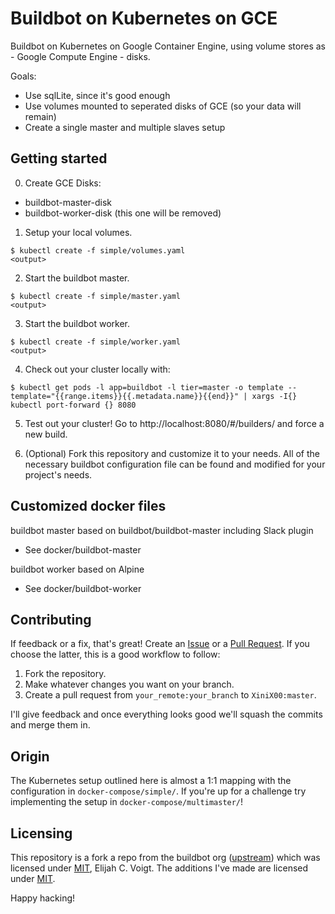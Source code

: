 # Buildbot on Kubernetes on GCE

Buildbot on Kubernetes on Google Container Engine, using volume stores as - Google Compute Engine - disks.

Goals:
- Use sqlLite, since it's good enough
- Use volumes mounted to seperated disks of GCE (so your data will remain)
- Create a single master and multiple slaves setup 

## Getting started
0. Create GCE Disks:
- buildbot-master-disk
- buildbot-worker-disk (this one will be removed)

1. Setup your local volumes.

```
$ kubectl create -f simple/volumes.yaml
<output>
```

2. Start the buildbot master.

```
$ kubectl create -f simple/master.yaml
<output>
```

3. Start the buildbot worker.

```
$ kubectl create -f simple/worker.yaml
<output>
```

4. Check out your cluster locally with:

```
$ kubectl get pods -l app=buildbot -l tier=master -o template --template="{{range.items}}{{.metadata.name}}{{end}}" | xargs -I{} kubectl port-forward {} 8080
```

5. Test out your cluster! Go to http://localhost:8080/#/builders/ and force a new build.

6. (Optional) Fork this repository and customize it to your needs. All of the necessary buildbot configuration file can be found and modified for your project's needs.

## Customized docker files
buildbot master based on buildbot/buildbot-master including Slack plugin
- See docker/buildbot-master

buildbot worker based on Alpine
- See docker/buildbot-worker

## Contributing

If feedback or a fix, that's great! Create an [Issue][submit-issue] or a [Pull Request][pr]. If you choose the latter, this is a good workflow to follow:

1. Fork the repository.
2. Make whatever changes you want on your branch.
3. Create a pull request from `your_remote:your_branch` to `XiniX00:master`.

I'll give feedback and once everything looks good we'll squash the commits and merge them in.

## Origin

The Kubernetes setup outlined here is almost a 1:1 mapping with the configuration in `docker-compose/simple/`.
If you're up for a challenge try implementing the setup in `docker-compose/multimaster/`!

## Licensing

This repository is a fork a repo from the buildbot org ([upstream][upstream]) which was licensed under [MIT][license], Elijah C. Voigt.
The additions I've made are licensed under [MIT][license].

Happy hacking!

[buidlbot-docs]: https://docs.buildbot.net/current/index.html
[buildbot-compose]: https://docs.buildbot.net/current/tutorial/docker.html
[k8s-glusterfs]: http://kubernetes.io/docs/user-guide/volumes/#glusterfs
[k8s-nfs]: http://kubernetes.io/docs/user-guide/volumes/#nfs
[minikube-setup]: http://kubernetes.io/docs/getting-started-guides/minikube/
[pr]: https://github.com/XiniX00/buildbot-on-kubernetes/pulls
[submit-issue]: https://github.com/XiniX00/buildbot-on-kubernetes/issues
[upstream]: https://github.com/ElijahCaine/buildbot-on-kubernetes
[license]: http://choosealicense.com/licenses/mit/
